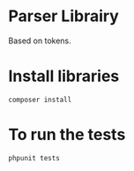 
# Parser Librairy

Based on tokens.

# Install libraries

    composer install

# To run the tests

    phpunit tests
